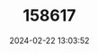 ---
title: "158617"
category: "Squalus edmundsi"
draft: false
date: 2024-02-22 13:03:52
languages:
  English: ["Edmunds’ Spurdog"]
---